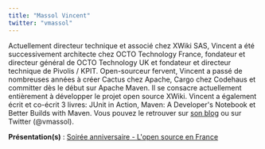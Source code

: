 ```yaml
---
title: "Massol Vincent"
twitter: "vmassol"
---
```


Actuellement directeur technique et associé chez XWiki SAS, Vincent a
été successivement architecte chez OCTO Technology France, fondateur et
directeur général de OCTO Technology UK et fondateur et directeur
technique de Pivolis / KPIT. Open-sourceur fervent, Vincent a passé de
nombreuses années à créer Cactus chez Apache, Cargo chez Codehaus et
committer dès le début sur Apache Maven. Il se consacre actuellement
entièrement à développer le projet open source XWiki. Vincent a
également écrit et co-écrit 3 livres: JUnit in Action, Maven: A
Developer's Notebook et Better Builds with Maven. Vous pouvez le
retrouver sur [son blog](http://massol.net) ou sur Twitter (@vmassol).

**Présentation(s)** : [Soirée anniversaire - L'open source en
France](/xwiki/wiki/oldversion/view/Meeting/20100209)
